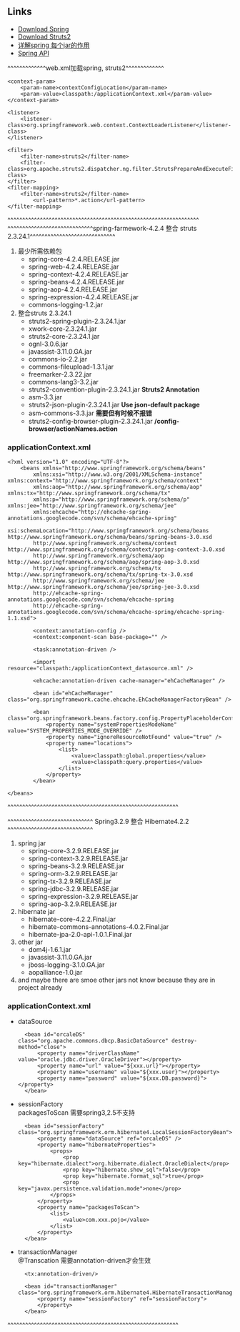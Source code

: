 ## Links


- [Download Spring](http://repo.spring.io/release/org/springframework/spring/)   
- [Download Struts2](http://struts.apache.org/download.cgi#struts23241)  
- [详解spring 每个jar的作用](http://www.cnblogs.com/leehongee/archive/2012/10/01/2709541.html)
- [Spring API](http://docs.spring.io/spring/docs/current/javadoc-api/)

^^^^^^^^^^^^^web.xml加载spring, struts2^^^^^^^^^^^^^

    <context-param>
        <param-name>contextConfigLocation</param-name>
        <param-value>classpath:/applicationContext.xml</param-value>
    </context-param>
    
    <listener>
        <listener-class>org.springframework.web.context.ContextLoaderListener</listener-class>
    </listener> 
    
    <filter>
        <filter-name>struts2</filter-name>
        <filter-class>org.apache.struts2.dispatcher.ng.filter.StrutsPrepareAndExecuteFilter</filter-class>
    </filter>
    <filter-mapping>
        <filter-name>struts2</filter-name>
            <url-pattern>*.action</url-pattern>
    </filter-mapping>
^^^^^^^^^^^^^^^^^^^^^^^^^^^^^^^^^^^^^^^^^^^^^^^^^^^^^^^^^^^^^^^^^
^^^^^^^^^^^^^^^^^^^^^^^^^^^^^spring-farmework-4.2.4 整合 struts 2.3.24.1^^^^^^^^^^^^^^^^^^^^^^^^^^^^^
1. 最少所需依赖包
    - spring-core-4.2.4.RELEASE.jar
    - spring-web-4.2.4.RELEASE.jar 
    - spring-context-4.2.4.RELEASE.jar
    - spring-beans-4.2.4.RELEASE.jar
    - spring-aop-4.2.4.RELEASE.jar
    - spring-expression-4.2.4.RELEASE.jar
    - commons-logging-1.2.jar
2. 整合struts 2.3.24.1
    - struts2-spring-plugin-2.3.24.1.jar
    - xwork-core-2.3.24.1.jar
    - struts2-core-2.3.24.1.jar
    - ognl-3.0.6.jar
    - javassist-3.11.0.GA.jar
    - commons-io-2.2.jar
    - commons-fileupload-1.3.1.jar
    - freemarker-2.3.22.jar
    - commons-lang3-3.2.jar
    - struts2-convention-plugin-2.3.24.1.jar **Struts2 Annotation**
    - asm-3.3.jar
    - struts2-json-plugin-2.3.24.1.jar **Use json-default package**
    - asm-commons-3.3.jar **需要但有时候不报错**
    - struts2-config-browser-plugin-2.3.24.1.jar **/config-browser/actionNames.action**

### applicationContext.xml

    <?xml version="1.0" encoding="UTF-8"?>
        <beans xmlns="http://www.springframework.org/schema/beans"
            xmlns:xsi="http://www.w3.org/2001/XMLSchema-instance" xmlns:context="http://www.springframework.org/schema/context"
            xmlns:aop="http://www.springframework.org/schema/aop" xmlns:tx="http://www.springframework.org/schema/tx"
            xmlns:p="http://www.springframework.org/schema/p" xmlns:jee="http://www.springframework.org/schema/jee"
            xmlns:ehcache="http://ehcache-spring-annotations.googlecode.com/svn/schema/ehcache-spring"
            xsi:schemaLocation="http://www.springframework.org/schema/beans http://www.springframework.org/schema/beans/spring-beans-3.0.xsd
            http://www.springframework.org/schema/context http://www.springframework.org/schema/context/spring-context-3.0.xsd
            http://www.springframework.org/schema/aop http://www.springframework.org/schema/aop/spring-aop-3.0.xsd
            http://www.springframework.org/schema/tx http://www.springframework.org/schema/tx/spring-tx-3.0.xsd
            http://www.springframework.org/schema/jee http://www.springframework.org/schema/jee/spring-jee-3.0.xsd
            http://ehcache-spring-annotations.googlecode.com/svn/schema/ehcache-spring
            http://ehcache-spring-annotations.googlecode.com/svn/schema/ehcache-spring/ehcache-spring-1.1.xsd">
        
            <context:annotation-config />
            <context:component-scan base-package="" />
            
            <task:annotation-driven /> 
        
            <import resource="classpath:/applicationContext_datasource.xml" />
        
            <ehcache:annotation-driven cache-manager="ehCacheManager" />
        
            <bean id="ehCacheManager" class="org.springframework.cache.ehcache.EhCacheManagerFactoryBean" />
        
            <bean class="org.springframework.beans.factory.config.PropertyPlaceholderConfigurer">
                <property name="systemPropertiesModeName" value="SYSTEM_PROPERTIES_MODE_OVERRIDE" />
                <property name="ignoreResourceNotFound" value="true" />
                <property name="locations">
                    <list>
                        <value>classpath:global.properties</value>
                        <value>classpath:query.properties</value>
                    </list>
                </property>
            </bean>
    
    </beans>

^^^^^^^^^^^^^^^^^^^^^^^^^^^^^^^^^^^^^^^^^^^^^^^^^^^^^^^^^^

^^^^^^^^^^^^^^^^^^^^^^^^^^^^^ Spring3.2.9 整合 Hibernate4.2.2 ^^^^^^^^^^^^^^^^^^^^^^^^^^^^^
1. spring jar
    - spring-core-3.2.9.RELEASE.jar
    - spring-context-3.2.9.RELEASE.jar
    - spring-beans-3.2.9.RELEASE.jar
    - spring-orm-3.2.9.RELEASE.jar
    - spring-tx-3.2.9.RELEASE.jar
    - spring-jdbc-3.2.9.RELEASE.jar
    - spring-expression-3.2.9.RELEASE.jar
    - spring-aop-3.2.9.RELEASE.jar
2. hibernate jar
    - hibernate-core-4.2.2.Final.jar
    - hibernate-commons-annotations-4.0.2.Final.jar
    - hibernate-jpa-2.0-api-1.0.1.Final.jar
3. other jar
    - dom4j-1.6.1.jar
    - javassist-3.11.0.GA.jar
    - jboss-logging-3.1.0.GA.jar
    - aopalliance-1.0.jar
4. and maybe there are smoe other jars not know because they are in project already

### applicationContext.xml
- dataSource

        <bean id="orcaleDS" class="org.apache.commons.dbcp.BasicDataSource" destroy-method="close">
            <property name="driverClassName" value="oracle.jdbc.driver.OracleDriver"></property>
            <property name="url" value="${xxx.url}"></property>
            <property name="username" value="${xxx.user}"></property>
            <property name="password" value="${xxx.DB.password}"></property>
        </bean>
- sessionFactory  
packagesToScan 需要spring3,2.5不支持

        <bean id="sessionFactory" class="org.springframework.orm.hibernate4.LocalSessionFactoryBean">
            <property name="dataSource" ref="orcaleDS" />
            <property name="hibernateProperties">
                <props>
                    <prop key="hibernate.dialect">org.hibernate.dialect.OracleDialect</prop>
                    <prop key="hibernate.show_sql">false</prop>
                    <prop key="hibernate.format_sql">true</prop>
                    <prop key="javax.persistence.validation.mode">none</prop>
                </props>
            </property>
            <property name="packagesToScan">  
                <list>  
                    <value>com.xxx.pojo</value>  
                </list>  
            </property>  
        </bean>
- transactionManager  
@Transcation 需要annotation-driven才会生效

        <tx:annotation-driven/>
    
        <bean id="transactionManager" class="org.springframework.orm.hibernate4.HibernateTransactionManager">
            <property name="sessionFactory" ref="sessionFactory">
            </property>
        </bean>


^^^^^^^^^^^^^^^^^^^^^^^^^^^^^^^^^^^^^^^^^^^^^^^^^^^^^^^^^^
    